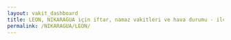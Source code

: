 ```yaml
---
layout: vakit_dashboard
title: LEON, NIKARAGUA için iftar, namaz vakitleri ve hava durumu - ilçe/eyalet seç
permalink: /NIKARAGUA/LEON/
---
```


<script type="text/javascript">
  var GLOBAL_COUNTRY = 'NIKARAGUA';
  var GLOBAL_CITY = 'LEON';
  var GLOBAL_STATE = '';
  var lat = 72;
  var lon = 21;
</script>
